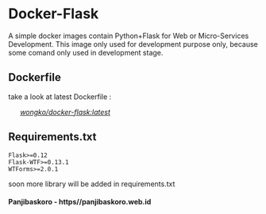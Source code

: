 # Docker-Flask 
  
A simple docker images contain Python+Flask for Web or Micro-Services Development. This image only used for development purpose only, because some comand only used in development stage. 

## Dockerfile

take a look at latest Dockerfile :

&nbsp;&nbsp;&nbsp;&nbsp;&nbsp;&nbsp;[*wongko/docker-flask:latest*](../master/Dockerfile)

## Requirements.txt

```
Flask>=0.12
Flask-WTF>=0.13.1
WTForms>=2.0.1
```

soon more library will be added in requirements.txt 

#### Panjibaskoro - https//panjibaskoro.web.id

